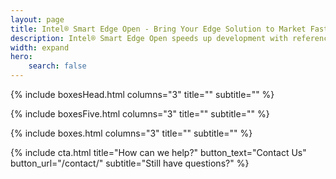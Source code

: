 ```yaml
---
layout: page
title: Intel® Smart Edge Open - Bring Your Edge Solution to Market Faster
description: Intel® Smart Edge Open speeds up development with reference solutions design for common network edge and on-premises use cases, powered by a Certified Kubernetes cloud-native stack.
width: expand
hero:
    search: false
---
```


{% include boxesHead.html columns="3" title="" subtitle="" %}

{% include boxesFive.html columns="3" title="" subtitle="" %}

{% include boxes.html columns="3" title="" subtitle="" %}

{% include cta.html title="How can we help?" button_text="Contact Us" button_url="/contact/" subtitle="Still have questions?" %}

